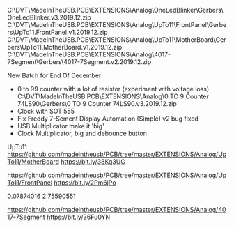 
C:\DVT\MadeInTheUSB.PCB\EXTENSIONS\Analog\OneLedBlinker\Gerbers\OneLedBlinker.v3.2019.12.zip
C:\DVT\MadeInTheUSB.PCB\EXTENSIONS\Analog\UpTo11\FrontPanel\Gerbers\UpTo11.FrontPanel.v1.2019.12.zip
C:\DVT\MadeInTheUSB.PCB\EXTENSIONS\Analog\UpTo11\MotherBoard\Gerbers\UpTo11.MotherBoard.v1.2019.12.zip
C:\DVT\MadeInTheUSB.PCB\EXTENSIONS\Analog\4017-7Segment\Gerbers\4017-7Segment.v2.2019.12.zip

New Batch for End Of December
- 0 to 99 counter with a lot of resistor (experiment with voltage loss)
        C:\DVT\MadeInTheUSB.PCB\EXTENSIONS\Analog\0 TO 9 Counter 74LS90\Gerbers\0 TO 9 Counter 74LS90.v3.2019.12.zip
- Clock with SOT 555
- Fix Freddy 7-Sement Display Automation (Simple) v2 bug fixed
- USB Multiplicator make it 'big'
- Clock Multiplicator, big and debounce button

UpTo11
https://github.com/madeintheusb/PCB/tree/master/EXTENSIONS/Analog/UpTo11/MotherBoard
https://bit.ly/38Kq3UG

https://github.com/madeintheusb/PCB/tree/master/EXTENSIONS/Analog/UpTo11/FrontPanel
https://bit.ly/2Pm6jPo

0.07874016
2.75590551

https://github.com/madeintheusb/PCB/tree/master/EXTENSIONS/Analog/4017-7Segment
https://bit.ly/36Fu0YN